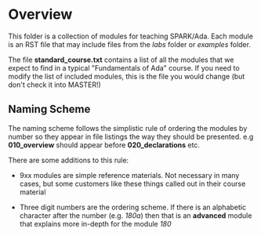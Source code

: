# Overview

This folder is a collection of modules for teaching SPARK/Ada. Each module 
is an RST file that may include files from the *labs* folder or *examples*
folder.

The file **standard_course.txt** contains a list of all the modules that
we expect to find in a typical "Fundamentals of Ada" course. If you need
to modify the list of included modules, this is the file you would change
(but don't check it into MASTER!)

## Naming Scheme

The naming scheme follows the simplistic rule of ordering the modules by
number so they appear in file listings the way they should be presented.
e.g **010_overview** should appear before **020_declarations** etc.

There are some additions to this rule:

* 9xx modules are simple reference materials. Not necessary in many cases, but
some customers like these things called out in their course material

* Three digit numbers are the ordering scheme. If there is an alphabetic character
after the number (e.g. *180a*) then that is an **advanced** module that explains
more in-depth for the module *180*

